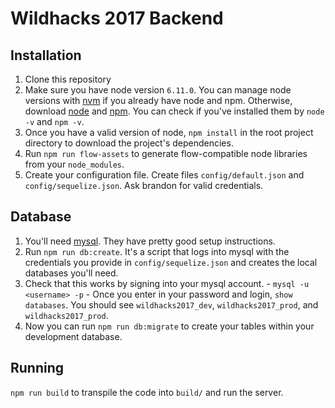 # Wildhacks 2017 Backend

## Installation
  1. Clone this repository
  2. Make sure you have node version `6.11.0`. You can manage node versions with [nvm](https://github.com/creationix/nvm) if you already have node and npm. Otherwise, download [node](https://nodejs.org/en/) and [npm](https://github.com/npm/npm). You can check if you've installed them by `node -v` and `npm -v`. 
  3. Once you have a valid version of node, `npm install` in the root project directory to download the project's dependencies.
  4. Run `npm run flow-assets` to generate flow-compatible node libraries from your `node_modules`.
  5. Create your configuration file. Create files `config/default.json` and `config/sequelize.json`. Ask brandon for valid credentials.


## Database
  1. You'll need [mysql](https://www.mysql.com/). They have pretty good setup instructions. 
  2. Run `npm run db:create`. It's a script that logs into mysql with the credentials you provide in `config/sequelize.json` and creates the local databases you'll need.
  3. Check that this works by signing into your mysql account. 
    - `mysql -u <username> -p`
    - Once you enter in your password and login, `show databases`. You should see `wildhacks2017_dev`, `wildhacks2017_prod`, and `wildhacks2017_prod`.
  4. Now you can run `npm run db:migrate` to create your tables within your development database.

## Running
  `npm run build` to transpile the code into `build/` and run the server.